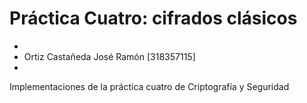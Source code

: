 # Práctica Cuatro: cifrados clásicos
*
* Ortiz Castañeda José Ramón [318357115]
*
Implementaciones de la práctica cuatro de Criptografía y Seguridad

